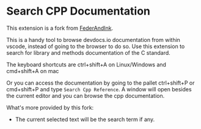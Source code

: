 # Search CPP Documentation

This extension is a fork from [FederAndInk](https://github.com/FederAndInk/search-cpp-documentation.git).

This is a handy tool to browse devdocs.io documentation from within vscode, instead of going to the browser to do so.
Use this extension to search for library and methods documentation of the C standard.

The keyboard shortcuts are ctrl+shift+A on Linux/Windows and cmd+shift+A on mac

Or you can access the documentation by going to the pallet ctrl+shift+P or cmd+shift+P and type `Search Cpp Reference`. A window will open besides the current editor and you can browse the cpp documentation.

What's more provided by this fork:

- The current selected text will be the search term if any.
